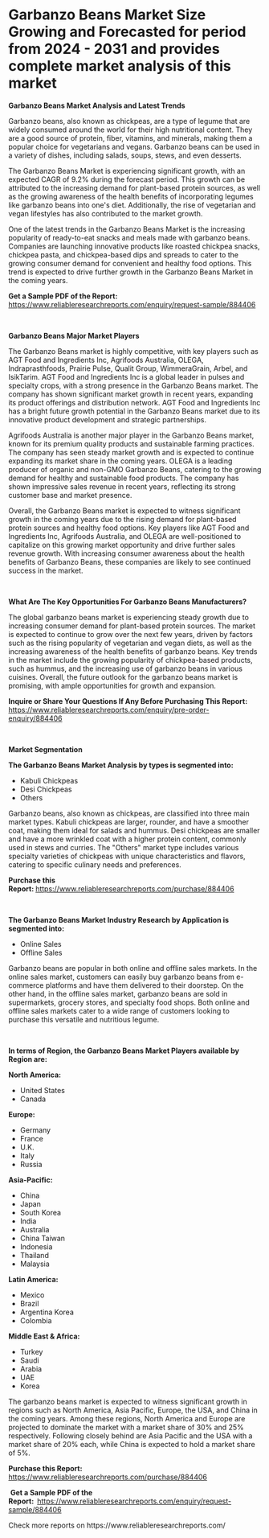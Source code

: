 <p><h1>Garbanzo Beans Market Size Growing and Forecasted for period from 2024 - 2031 and provides complete market analysis of this market</h1></p><p><strong>Garbanzo Beans Market Analysis and Latest Trends</strong></p>
<p><p>Garbanzo beans, also known as chickpeas, are a type of legume that are widely consumed around the world for their high nutritional content. They are a good source of protein, fiber, vitamins, and minerals, making them a popular choice for vegetarians and vegans. Garbanzo beans can be used in a variety of dishes, including salads, soups, stews, and even desserts.</p><p>The Garbanzo Beans Market is experiencing significant growth, with an expected CAGR of 9.2% during the forecast period. This growth can be attributed to the increasing demand for plant-based protein sources, as well as the growing awareness of the health benefits of incorporating legumes like garbanzo beans into one's diet. Additionally, the rise of vegetarian and vegan lifestyles has also contributed to the market growth.</p><p>One of the latest trends in the Garbanzo Beans Market is the increasing popularity of ready-to-eat snacks and meals made with garbanzo beans. Companies are launching innovative products like roasted chickpea snacks, chickpea pasta, and chickpea-based dips and spreads to cater to the growing consumer demand for convenient and healthy food options. This trend is expected to drive further growth in the Garbanzo Beans Market in the coming years.</p></p>
<p><strong>Get a Sample PDF of the Report:&nbsp;</strong> <a href="https://www.reliableresearchreports.com/enquiry/request-sample/884406">https://www.reliableresearchreports.com/enquiry/request-sample/884406</a></p>
<p>&nbsp;</p>
<p><strong>Garbanzo Beans Major Market Players</strong></p>
<p><p>The Garbanzo Beans market is highly competitive, with key players such as AGT Food and Ingredients Inc, Agrifoods Australia, OLEGA, Indraprasthfoods, Prairie Pulse, Qualit Group, WimmeraGrain, Arbel, and IsikTarim. AGT Food and Ingredients Inc is a global leader in pulses and specialty crops, with a strong presence in the Garbanzo Beans market. The company has shown significant market growth in recent years, expanding its product offerings and distribution network. AGT Food and Ingredients Inc has a bright future growth potential in the Garbanzo Beans market due to its innovative product development and strategic partnerships.</p><p>Agrifoods Australia is another major player in the Garbanzo Beans market, known for its premium quality products and sustainable farming practices. The company has seen steady market growth and is expected to continue expanding its market share in the coming years. OLEGA is a leading producer of organic and non-GMO Garbanzo Beans, catering to the growing demand for healthy and sustainable food products. The company has shown impressive sales revenue in recent years, reflecting its strong customer base and market presence.</p><p>Overall, the Garbanzo Beans market is expected to witness significant growth in the coming years due to the rising demand for plant-based protein sources and healthy food options. Key players like AGT Food and Ingredients Inc, Agrifoods Australia, and OLEGA are well-positioned to capitalize on this growing market opportunity and drive further sales revenue growth. With increasing consumer awareness about the health benefits of Garbanzo Beans, these companies are likely to see continued success in the market.</p></p>
<p>&nbsp;</p>
<p><strong>What Are The Key Opportunities For Garbanzo Beans Manufacturers?</strong></p>
<p><p>The global garbanzo beans market is experiencing steady growth due to increasing consumer demand for plant-based protein sources. The market is expected to continue to grow over the next few years, driven by factors such as the rising popularity of vegetarian and vegan diets, as well as the increasing awareness of the health benefits of garbanzo beans. Key trends in the market include the growing popularity of chickpea-based products, such as hummus, and the increasing use of garbanzo beans in various cuisines. Overall, the future outlook for the garbanzo beans market is promising, with ample opportunities for growth and expansion.</p></p>
<p><strong>Inquire or Share Your Questions If Any Before Purchasing This Report:</strong> <a href="https://www.reliableresearchreports.com/enquiry/pre-order-enquiry/884406">https://www.reliableresearchreports.com/enquiry/pre-order-enquiry/884406</a></p>
<p>&nbsp;</p>
<p><strong>Market Segmentation</strong></p>
<p><strong>The Garbanzo Beans Market Analysis by types is segmented into:</strong></p>
<p><ul><li>Kabuli Chickpeas</li><li>Desi Chickpeas</li><li>Others</li></ul></p>
<p><p>Garbanzo beans, also known as chickpeas, are classified into three main market types. Kabuli chickpeas are larger, rounder, and have a smoother coat, making them ideal for salads and hummus. Desi chickpeas are smaller and have a more wrinkled coat with a higher protein content, commonly used in stews and curries. The "Others" market type includes various specialty varieties of chickpeas with unique characteristics and flavors, catering to specific culinary needs and preferences.</p></p>
<p><strong>Purchase this Report:&nbsp;</strong><a href="https://www.reliableresearchreports.com/purchase/884406">https://www.reliableresearchreports.com/purchase/884406</a></p>
<p>&nbsp;</p>
<p><strong>The Garbanzo Beans Market Industry Research by Application is segmented into:</strong></p>
<p><ul><li>Online Sales</li><li>Offline Sales</li></ul></p>
<p><p>Garbanzo beans are popular in both online and offline sales markets. In the online sales market, customers can easily buy garbanzo beans from e-commerce platforms and have them delivered to their doorstep. On the other hand, in the offline sales market, garbanzo beans are sold in supermarkets, grocery stores, and specialty food shops. Both online and offline sales markets cater to a wide range of customers looking to purchase this versatile and nutritious legume.</p></p>
<p>&nbsp;</p>
<p><strong>In terms of Region, the Garbanzo Beans Market Players available by Region are:</strong></p>
<p>
    <p> <strong> North America: </strong>
        <ul>
            <li>United States</li>
            <li>Canada</li>
        </ul>
        </p> 
    <p> <strong> Europe: </strong>
        <ul>
            <li>Germany</li>
            <li>France</li>
            <li>U.K.</li>
            <li>Italy</li>
            <li>Russia</li>
        </ul>
        </p> 
    <p> <strong> Asia-Pacific: </strong>
        <ul>
            <li>China</li>
            <li>Japan</li>
            <li>South Korea</li>
            <li>India</li>
            <li>Australia</li>
            <li>China Taiwan</li>
            <li>Indonesia</li>
            <li>Thailand</li>
            <li>Malaysia</li>
        </ul>
        </p> 
    <p> <strong> Latin America: </strong>
        <ul>
            <li>Mexico</li>
            <li>Brazil</li>
            <li>Argentina Korea</li>
            <li>Colombia</li>
        </ul>
        </p> 
    <p> <strong> Middle East & Africa: </strong>
        <ul>
            <li>Turkey</li>
            <li>Saudi</li>
            <li>Arabia</li>
            <li>UAE</li>
            <li>Korea</li>
        </ul>
    </p>
    </p>
<p><p>The garbanzo beans market is expected to witness significant growth in regions such as North America, Asia Pacific, Europe, the USA, and China in the coming years. Among these regions, North America and Europe are projected to dominate the market with a market share of 30% and 25% respectively. Following closely behind are Asia Pacific and the USA with a market share of 20% each, while China is expected to hold a market share of 5%.</p></p>
<p><strong>Purchase this Report: </strong><a href="https://www.reliableresearchreports.com/purchase/884406">https://www.reliableresearchreports.com/purchase/884406</a></p>
<p>&nbsp;<strong>Get a Sample PDF of the Report:&nbsp;&nbsp;</strong><a href="https://www.reliableresearchreports.com/enquiry/request-sample/884406">https://www.reliableresearchreports.com/enquiry/request-sample/884406</a></p>
<p><strong></strong></p>
<p>Check more reports on https://www.reliableresearchreports.com/</p>